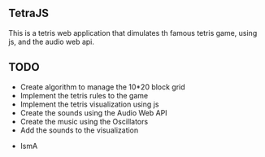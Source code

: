 TetraJS
-------------------

This is a tetris web application that dimulates th famous tetris game, using js, and the audio web api.



TODO
--------

- Create algorithm to manage the 10*20 block grid
- Implement the tetris rules to the game
- Implement the tetris visualization using js
- Create the sounds using the Audio Web API
- Create the music using the Oscillators
- Add the sounds to the visualization

* IsmA
